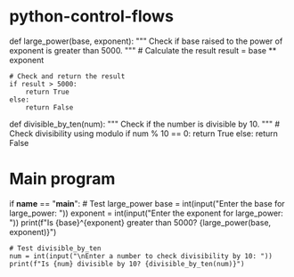 # python-control-flows
def large_power(base, exponent):
    """
    Check if base raised to the power of exponent is greater than 5000.
    """
    # Calculate the result
    result = base ** exponent

    # Check and return the result
    if result > 5000:
        return True
    else:
        return False

def divisible_by_ten(num):
    """
    Check if the number is divisible by 10.
    """
    # Check divisibility using modulo
    if num % 10 == 0:
        return True
    else:
        return False

# Main program
if __name__ == "__main__":
    # Test large_power
    base = int(input("Enter the base for large_power: "))
    exponent = int(input("Enter the exponent for large_power: "))
    print(f"Is {base}^{exponent} greater than 5000? {large_power(base, exponent)}")

    # Test divisible_by_ten
    num = int(input("\nEnter a number to check divisibility by 10: "))
    print(f"Is {num} divisible by 10? {divisible_by_ten(num)}")
